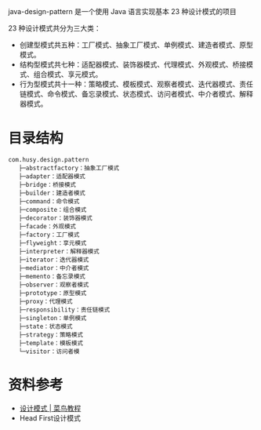 java-design-pattern 是一个使用 Java 语言实现基本 23 种设计模式的项目

 23 种设计模式共分为三大类：

*   创建型模式共五种：工厂模式、抽象工厂模式、单例模式、建造者模式、原型模式。
*   结构型模式共七种：适配器模式、装饰器模式、代理模式、外观模式、桥接模式、组合模式、享元模式。
*   行为型模式共十一种：策略模式、模板模式、观察者模式、迭代器模式、责任链模式、命令模式、备忘录模式、状态模式、访问者模式、中介者模式、解释器模式。



# 目录结构

```
com.husy.design.pattern
   ├─abstractfactory：抽象工厂模式
   ├─adapter：适配器模式
   ├─bridge：桥接模式
   ├─builder：建造者模式
   ├─command：命令模式
   ├─composite：组合模式
   ├─decorator：装饰器模式
   ├─facade：外观模式
   ├─factory：工厂模式
   ├─flyweight：享元模式
   ├─interpreter：解释器模式
   ├─iterator：迭代器模式
   ├─mediator：中介者模式
   ├─memento：备忘录模式
   ├─observer：观察者模式
   ├─prototype：原型模式
   ├─proxy：代理模式
   ├─responsibility：责任链模式
   ├─singleton：单例模式
   ├─state：状态模式
   ├─strategy：策略模式
   ├─template：模板模式
   └─visitor：访问者模
```



# 资料参考

*   [设计模式 | 菜鸟教程](https://www.runoob.com/design-pattern/design-pattern-tutorial.html)
*   Head First设计模式